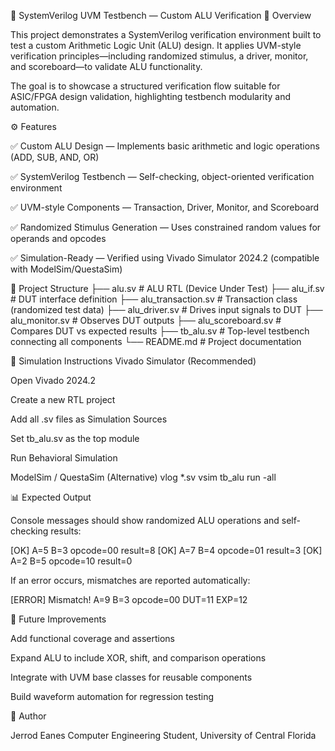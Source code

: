 🔧 SystemVerilog UVM Testbench — Custom ALU Verification
🧩 Overview

This project demonstrates a SystemVerilog verification environment built to test a custom Arithmetic Logic Unit (ALU) design.
It applies UVM-style verification principles—including randomized stimulus, a driver, monitor, and scoreboard—to validate ALU functionality.

The goal is to showcase a structured verification flow suitable for ASIC/FPGA design validation, highlighting testbench modularity and automation.

⚙️ Features

✅ Custom ALU Design — Implements basic arithmetic and logic operations (ADD, SUB, AND, OR)

✅ SystemVerilog Testbench — Self-checking, object-oriented verification environment

✅ UVM-style Components — Transaction, Driver, Monitor, and Scoreboard

✅ Randomized Stimulus Generation — Uses constrained random values for operands and opcodes

✅ Simulation-Ready — Verified using Vivado Simulator 2024.2 (compatible with ModelSim/QuestaSim)

🧠 Project Structure
├── alu.sv                 # ALU RTL (Device Under Test)
├── alu_if.sv              # DUT interface definition
├── alu_transaction.sv     # Transaction class (randomized test data)
├── alu_driver.sv          # Drives input signals to DUT
├── alu_monitor.sv         # Observes DUT outputs
├── alu_scoreboard.sv      # Compares DUT vs expected results
├── tb_alu.sv              # Top-level testbench connecting all components
└── README.md              # Project documentation

🧪 Simulation Instructions
Vivado Simulator (Recommended)

Open Vivado 2024.2

Create a new RTL project

Add all .sv files as Simulation Sources

Set tb_alu.sv as the top module

Run Behavioral Simulation

ModelSim / QuestaSim (Alternative)
vlog *.sv
vsim tb_alu
run -all

📊 Expected Output

Console messages should show randomized ALU operations and self-checking results:

[OK] A=5 B=3 opcode=00 result=8
[OK] A=7 B=4 opcode=01 result=3
[OK] A=2 B=5 opcode=10 result=0


If an error occurs, mismatches are reported automatically:

[ERROR] Mismatch! A=9 B=3 opcode=00 DUT=11 EXP=12

🧩 Future Improvements

Add functional coverage and assertions

Expand ALU to include XOR, shift, and comparison operations

Integrate with UVM base classes for reusable components

Build waveform automation for regression testing

👤 Author

Jerrod Eanes
Computer Engineering Student, University of Central Florida
